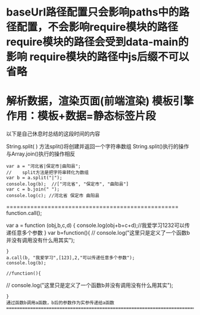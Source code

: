 baseUrl路径配置只会影响paths中的路径配置，不会影响require模块的路径
require模块的路径会受到data-main的影响
require模块的路径中js后缀不可以省略
===============================================
解析数据，渲染页面(前端渲染)
模板引擎作用：模板+数据=静态标签片段
============================================
以下是自己休息时总结的这段时间的内容

String.split( )
方法split()将创建并返回一个字符串数组
String.split()执行的操作与Array.join()执行的操作相反

    var a = "河北省|保定市|曲阳县";
    //    split方法是把字符串转化为数组
    var b = a.split("|");
    console.log(b);  //["河北省", "保定市", "曲阳县"]
    var c = b.join(" ");
    console.log(c); //河北省 保定市 曲阳县
==================================================
function.call();

 var a = function (obj,b,c,d) {
        console.log(obj+b+c+d);//我爱学习1232可以传递任意多个参数
    }
    var b=function(){
//        console.log("这里只是定义了一个函数b并没有调用没有什么用其实");
        
    }
    a.call(b, "我爱学习",[123],2,"可以传递任意多个参数");
    console.log(b);

    //function(){
//        console.log("这里只是定义了一个函数b并没有调用没有什么用其实");
      
    }
    通过函数b调用a函数，b后的参数作为实参传递给a函数
    =============================================================================
    

